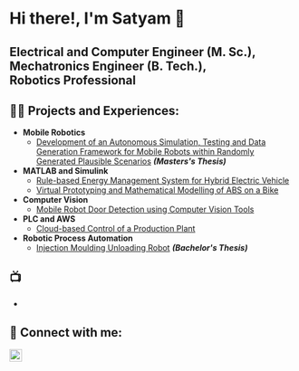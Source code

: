 <h1>Hi there!, I'm Satyam 👋</h1>
<h2>Electrical and Computer Engineer (M. Sc.), <br>Mechatronics Engineer (B. Tech.), <br>Robotics Professional</h2>

<h2>👨‍💻 Projects and Experiences:</h2>

- <b>Mobile Robotics</b>
  - [Development of an Autonomous Simulation, Testing and Data Generation Framework for Mobile Robots within Randomly Generated Plausible Scenarios](https://github.com/satyam-u-d/AMR-sim-framework) <b><i>(Masters's Thesis)</b></i>
- <b>MATLAB and Simulink</b>
  - [Rule-based Energy Management System for Hybrid Electric Vehicle](https://github.com/satyam-u-d/Rule-Based-EMS-for-HEV)
  - [Virtual Prototyping and Mathematical Modelling of ABS on a Bike](https://github.com/satyam-u-d/VirtualPrototypingABS)
- <b>Computer Vision</b>
  - [Mobile Robot Door Detection using Computer Vision Tools](https://github.com/satyam-u-d/Door-Status-Detection)
- <b>PLC and AWS</b>
  - [Cloud-based Control of a Production Plant](https://github.com/satyam-u-d/PLC-Cloud-Automation)
- <b>Robotic Process Automation</b>
  - [Injection Moulding Unloading Robot](https://github.com/satyam-u-d/Injection-Moulding-Unloading-Robot) <b><i>(Bachelor's Thesis)</b></i>


<h2>📺 </h2>

- 

<h2> 🤳 Connect with me:</h2>

[<img align="left" alt="Satyam Dudhagara | LinkedIn" width="22px" src="https://cdn.jsdelivr.net/npm/simple-icons@v3/icons/linkedin.svg" />][linkedin]

[linkedin]: https://linkedin.com/in/satyam-dudhagara-9707

<!--
**satyam-u-d/satyam-u-d** is a ✨ _special_ ✨ repository because its `README.md` (this file) appears on your GitHub profile.

Here are some ideas to get you started:

- 🔭 I’m currently working on ...
- 🌱 I’m currently learning ...
- 👯 I’m looking to collaborate on ...
- 🤔 I’m looking for help with ...
- 💬 Ask me about ...
- 📫 How to reach me: ...
- 😄 Pronouns: ...
- ⚡ Fun fact: ...
-->
